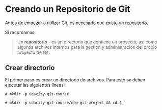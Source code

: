 # Creando un Repositorio de Git

Antes de empezar a utilizar Git, es necesario que exista un repositorio.

Si recordamos:

> Un **repositorio** - es un directorio que contiene un proyecto, así como algunos archivos internos para la gestión y administración del propio proyecto de Git.

## Crear directorio

El primer paso es crear un directorio de archivos. Para esto se deben ejecutar las siguientes líneas:

    # mkdir -p udacity-git-course

    # mkdir -p udacity-git-course/new-git-project && cd $_`



<!--stackedit_data:
eyJoaXN0b3J5IjpbMTYxMzQxNTkyNV19
-->